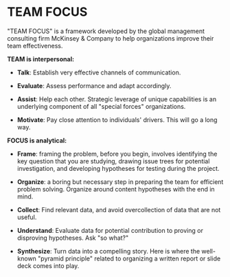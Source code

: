 # TEAM FOCUS

"TEAM FOCUS" is a framework developed by the global management consulting firm McKinsey & Company to help organizations improve their team effectiveness.

**TEAM is interpersonal:**

* **Talk**: Establish very effective channels of communication.

* **Evaluate**: Assess performance and adapt accordingly.

* **Assist**: Help each other. Strategic leverage of unique capabilities is an underlying component of all "special forces" organizations.

* **Motivate**: Pay close attention to individuals' drivers. This will go a long way.

**FOCUS is analytical:**

* **Frame**: framing the problem, before you begin, involves identifying the key question that you are studying, drawing issue trees for potential investigation, and developing hypotheses for testing during the project.

* **Organize**: a boring but necessary step in preparing the team for efficient problem solving. Organize around content hypotheses with the end in mind.

* **Collect**: Find relevant data, and avoid overcollection of data that are not useful.

* **Understand**: Evaluate data for potential contribution to proving or disproving hypotheses. Ask "so what?"

* **Synthesize**: Turn data into a compelling story. Here is where the well-known "pyramid principle" related to organizing a written report or slide deck comes into play.
